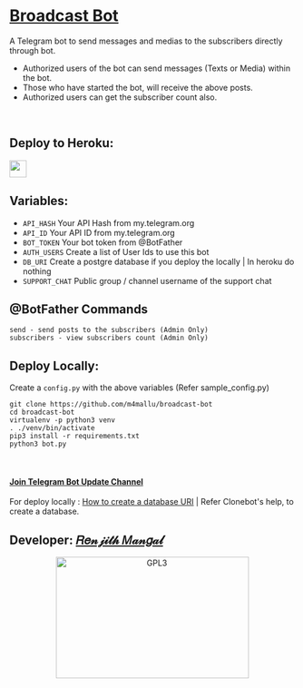 # [Broadcast Bot](https://t.me/RMProjects)

A Telegram bot to send messages and medias to the subscribers directly through bot.

 - Authorized users of the bot can send messages (Texts or Media) within the bot.
 - Those who have started the bot, will receive the above posts.
 - Authorized users can get the subscriber count also.

<br>

## Deploy to Heroku:
<p align="left">
  <a href="https://heroku.com/deploy?template=https://github.com/m4mallu/broadcast-bot1">
     <img height="30px" src="https://img.shields.io/badge/Deploy%20To%20Heroku-blueviolet?style=for-the-badge&logo=heroku">
  </a>
</p>

## Variables:

* `API_HASH`    Your API Hash from my.telegram.org
* `API_ID`      Your API ID from my.telegram.org
* `BOT_TOKEN`   Your bot token from @BotFather
* `AUTH_USERS`  Create a list of User Ids to use this bot
* `DB_URI` Create a postgre database if you deploy the locally | In heroku do nothing  
* `SUPPORT_CHAT` Public group / channel username of the support chat

## @BotFather Commands
```
send - send posts to the subscribers (Admin Only)
subscribers - view subscribers count (Admin Only)
```

## Deploy Locally:

Create a `config.py` with the above variables (Refer sample_config.py)
```
git clone https://github.com/m4mallu/broadcast-bot
cd broadcast-bot
virtualenv -p python3 venv
. ./venv/bin/activate
pip3 install -r requirements.txt
python3 bot.py
```
<br>


#### [Join Telegram Bot Update Channel](https://t.me/RMProjects)

For deploy locally : [How to create a database URI](https://telegra.ph/inline-directory-bot-help-06-19) | Refer
Clonebot's help, to create a database.

## Developer: [𝑅𝑒𝓃𝒿𝒾𝓉𝒽 𝑀𝒶𝓃𝑔𝒶𝓁](https://t.me/space4renjith)

<p align="center">
    <a href="https://t.me/space4renjith">
        <img alt="GPL3" src ="https://telegra.ph/file/c4f778ccfc576a954dd20.gif" width="340" height="214"/>
    </a>
</p>
